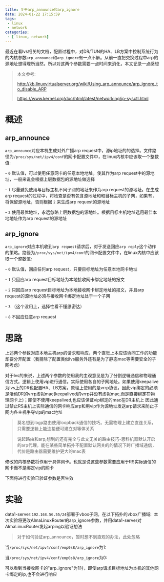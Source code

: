 ```yaml
---
title: 关于arp_announce和arp_ignore
date: 2024-01-22 17:15:59
tags:
 - linux
 - network
categories:
 - [ linux, network]
---
```

最近在看lvs相关的文档，配置过程中，对DR/TUN的HA、LB方案中控制系统行为的内核参数`arp_announce`和`arp_ignore`有一点不解。从前一直把交换过程中arp的源地址想得理所当然，所以对这两个参数需要一点时间来消化，本文记录一点感想

>本文参考:
>
>http://kb.linuxvirtualserver.org/wiki/Using_arp_announce/arp_ignore_to_disable_ARP
>
>https://www.kernel.org/doc/html/latest/networking/ip-sysctl.html

# 概述

## arp_announce
`arp_announce`对应本机生成对外广播arp request中，源ip地址的的选择。文件路径为`/proc/sys/net/ipv4/conf`的网卡配置文件中，在linux内核中应该取一个整数值:<br>

\- `0` 默认值，可以使用任意网卡的任意本地地址，使其作为arp request中的源地址，一般来说会根据上层数据包的源地址做选择<br>

\- `1` 尽量避免使用与目标主机不同子网的地址来作为arp request的源地址。在生成arp request的过程中，将检查是否有包含源地址和和目标主机的子网，如果有，将保留源地址，否则根据 `2` 来生成arp request的源地址<br>

\- `2` 使用最优地址，永远忽略上层数据包的源地址。根据目标主机地址选用最佳本地地址作为arp request的源地址<br>

## arp_ignore
`arp_ignore`对应本机收到`arp request`请求后，对于发送回应`arp reply`这个动作的策略。路径为`/proc/sys/net/ipv4/conf`的网卡配置文件中，在linux内核中应该取一个整数值:<br>

\- `0` 默认值，回应任何arp request，只要目标地址为任意本地网卡地址<br>

\- `1` 只回应arp request目标地址为本地接收网卡绑定地址的报文<br>

\- `2` 只回应arp request目标地址为本地接收网卡绑定地址的报文，并且arp request的源地址必须与接收网卡绑定地址处于一个子网<br>

\- `3` （这个没用上，选择性看不懂思密达）

\- `8` 不回应任意arp request<br>

# 思路
上述两个参数对应本地主机arp的请求和响应，两个直觉上本应该协同工作的功能却要分开配置（我猜除了配置类似lvs服务外还有是为了静态mac等需要安全的子网考虑）<br>

对于lvs的来说，上述两个参数的使用我的主观意见是为了分割逻辑通信和物理通信方式。逻辑上使用vip进行通信，实际使用各自的子网地址。如果使用keepalive为lvs上的DR也配置HA、LB方案，原理上使用的是vrrp协议，因此vip绑定的必须是活动DR的vrrp虚拟mac(keepalived的vrrp并没有虚拟mac,而是直接绑定在物理网卡上)；即使不使用keepalived,也应该保证vip绑定的mac在DR主机上
因此通过禁止RS主机上实际通信的网卡响应arp和用vip作为源地址发送arp请求来防止子网内各主机争夺vip的mac地址

> 莫名想到ibgp路由使用loopback通信的技巧。无需物理上建立直连关系，只需要逻辑上能连接便可建立对等体关系
>
> 说起路由和arp,想到的还有完全与此文无关的路由技巧-思科机器默认开启的arp代理，能在某些简单拓扑不配置默认网关的的情况下跨广播域通信，代价是路由器需要维护更大的mac表

修改的内核参数将作用于具体网卡。也就是说这些参数需要应用于RS实际通信的网卡而不是绑定vip的网卡<br>

下面将进行实验已验证参数是否生效

# 实验
 data1-server:`192.168.56.55/24`部署于vbox子网，在以下拓扑的vbox广播域:
<img title="" src="https://dlink.host/1drv/aHR0cHM6Ly8xZHJ2Lm1zL2kvcyFBckVNT01Ec2ZXcEdnUk9iU3RSdmRrSUpYWURVP2U9WTVScGw2.png" alt="">
本次实验将更改AlmaLinuxRouter的arp_ignore参数，并用data1-server对AlmaLinuxRouter发起arping以验证想法

> 对于如何验证arp_announce，暂时想不到直观的办法，此处忽略

当`/proc/sys/net/ipv4/conf/enp0s8/arp_ignore`为1:
<img title="" src="https://dlink.host/1drv/aHR0cHM6Ly8xZHJ2Lm1zL2kvcyFBckVNT01Ec2ZXcEdnUkt2TGppeUZqb0FibkVYP2U9aE85SGNG.png" alt="">

当`/proc/sys/net/ipv4/conf/enp0s8/arp_ignore`为0:
<img title="" src="https://dlink.host/1drv/aHR0cHM6Ly8xZHJ2Lm1zL2kvcyFBckVNT01Ec2ZXcEdnUkh2dF85Wm9hUTBma1Z6P2U9SzNCYjFt.png" alt="">

可以看到当接收网卡的"arp_ignore"为1时，即使arp请求目标地址为本机的其他网卡绑定的ip,也不会进行响应
